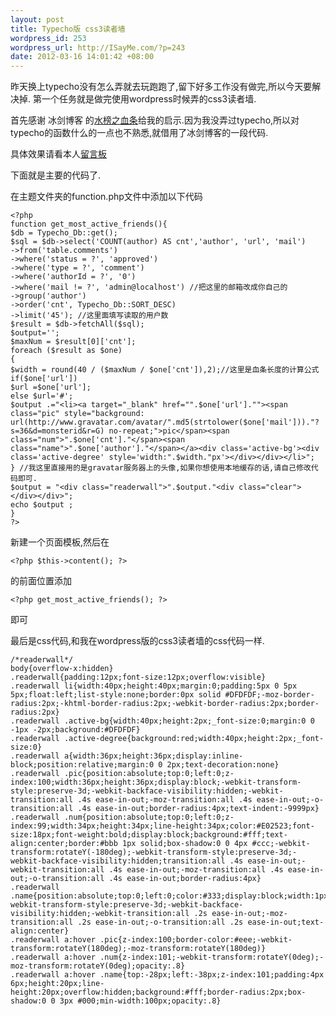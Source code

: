```yaml
--- 
layout: post
title: Typecho版 css3读者墙
wordpress_id: 253
wordpress_url: http://ISayMe.com/?p=243
date: 2012-03-16 14:01:42 +08:00
---
```

昨天换上typecho没有怎么弄就去玩跑跑了,留下好多工作没有做完,所以今天要解决掉.
第一个任务就是做完使用wordpress时候弄的css3读者墙.

首先感谢 冰剑博客 的[水榜之血条](http://www.binjoo.net/2011/04/most-active-life)给我的启示.因为我没弄过typecho,所以对typecho的函数什么的一点也不熟悉,就借用了冰剑博客的一段代码.

具体效果请看本人[留言板](http://isayme.com/message/)

下面就是主要的代码了.

在主题文件夹的function.php文件中添加以下代码

    <?php
    function get_most_active_friends(){
    $db = Typecho_Db::get();
    $sql = $db->select('COUNT(author) AS cnt','author', 'url', 'mail')
    ->from('table.comments')
    ->where('status = ?', 'approved')
    ->where('type = ?', 'comment')
    ->where('authorId = ?', '0')
    ->where('mail != ?', 'admin@localhost') //把这里的邮箱改成你自己的
    ->group('author')
    ->order('cnt', Typecho_Db::SORT_DESC)
    ->limit('45'); //这里面填写读取的用户数
    $result = $db->fetchAll($sql);
    $output='';
    $maxNum = $result[0]['cnt'];
    foreach ($result as $one)
    {
    $width = round(40 / ($maxNum / $one['cnt']),2);//这里是血条长度的计算公式
    if($one['url'])
    $url =$one['url'];
    else $url='#';
    $output .="<li><a target="_blank" href="".$one['url'].""><span class="pic" style="background: url(http://www.gravatar.com/avatar/".md5(strtolower($one['mail']))."?s=36&d=monsterid&r=G) no-repeat;">pic</span><span class="num">".$one['cnt']."</span><span class="name">".$one['author']."</span></a><div class='active-bg'><div class='active-degree' style='width:".$width."px'></div></div></li>";
    } //我这里直接用的是gravatar服务器上的头像,如果你想使用本地缓存的话,请自己修改代码即可.
    $output = "<div class="readerwall">".$output."<div class="clear"></div></div>";
    echo $output ;
    }
    ?>

新建一个页面模板,然后在

    <?php $this->content(); ?>

的前面位置添加

    <?php get_most_active_friends(); ?>

即可

最后是css代码,和我在wordpress版的css3读者墙的css代码一样.

    /*readerwall*/
    body{overflow-x:hidden}
    .readerwall{padding:12px;font-size:12px;overflow:visible}
    .readerwall li{width:40px;height:40px;margin:0;padding:5px 0 5px 5px;float:left;list-style:none;border:0px solid #DFDFDF;-moz-border-radius:2px;-khtml-border-radius:2px;-webkit-border-radius:2px;border-radius:2px}
    .readerwall .active-bg{width:40px;height:2px;_font-size:0;margin:0 0 -1px -2px;background:#DFDFDF}
    .readerwall .active-degree{background:red;width:40px;height:2px;_font-size:0}
    .readerwall a{width:36px;height:36px;display:inline-block;position:relative;margin:0 0 2px;text-decoration:none}
    .readerwall .pic{position:absolute;top:0;left:0;z-index:100;width:36px;height:36px;display:block;-webkit-transform-style:preserve-3d;-webkit-backface-visibility:hidden;-webkit-transition:all .4s ease-in-out;-moz-transition:all .4s ease-in-out;-o-transition:all .4s ease-in-out;border-radius:4px;text-indent:-9999px}
    .readerwall .num{position:absolute;top:0;left:0;z-index:99;width:34px;height:34px;line-height:34px;color:#E02523;font-size:18px;font-weight:bold;display:block;background:#fff;text-align:center;border:#bbb 1px solid;box-shadow:0 0 4px #ccc;-webkit-transform:rotateY(-180deg);-webkit-transform-style:preserve-3d;-webkit-backface-visibility:hidden;transition:all .4s ease-in-out;-webkit-transition:all .4s ease-in-out;-moz-transition:all .4s ease-in-out;-o-transition:all .4s ease-in-out;border-radius:4px}
    .readerwall .name{position:absolute;top:0;left:0;color:#333;display:block;width:1px;height:1px;overflow:hidden;-webkit-transform-style:preserve-3d;-webkit-backface-visibility:hidden;-webkit-transition:all .2s ease-in-out;-moz-transition:all .2s ease-in-out;-o-transition:all .2s ease-in-out;text-align:center}
    .readerwall a:hover .pic{z-index:100;border-color:#eee;-webkit-transform:rotateY(180deg);-moz-transform:rotateY(180deg)}
    .readerwall a:hover .num{z-index:101;-webkit-transform:rotateY(0deg);-moz-transform:rotateY(0deg);opacity:.8}
    .readerwall a:hover .name{top:-28px;left:-38px;z-index:101;padding:4px 6px;height:20px;line-height:20px;overflow:hidden;background:#fff;border-radius:2px;box-shadow:0 0 3px #000;min-width:100px;opacity:.8}
